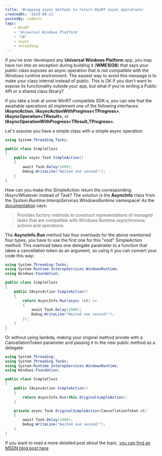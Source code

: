 ```yaml
---
title: 'Wrapping async methods to return WinRT async operations'
createdAt: '2019-09-21'
postedBy: codernr
tags:
    - WinRT
    - 'Universal Windows Platform'
    - 'C#'
    - async
    - threading
---
```


If you've ever developed any **Universal Windows Platform** app, you may have run into an exception during building it (**WME1038**) that says your public class exposes an async operation that is not compatible with the Windows runtime environment.
The easiest way to avoid this message is to make your class internal instead of public. This is OK if you don't want to expose its functionality outside your app, but what if you're writing a Public API or a shared class library?

If you take a look at some WinRT compatible SDK-s, you can see that the awaitable operations all implement one of the following interfaces: **IAsyncAction**, **IAsyncActionWithProgress&lt;TProgress&gt;**, **IAsyncOperation&lt;TResult&gt;**, or **IAsyncOperationWithProgress&lt;TResult,TProgress&gt;**.

Let's assume you have a simple class with a simple async operation:

```csharp
using System.Threading.Tasks;

public class SimpleClass
{
    public async Task SimpleAction()
    {
		await Task.Delay(1000);
		Debug.WriteLine("Waited one second!");
	}
}
```

How can you make this SimpleAction return the corresponding IAsyncWhatever instead of Task? The solution is the **AsyncInfo** class from the _System.Runtime.InteropServices.WindowsRuntime_ namespace! As the [documentation](https://msdn.microsoft.com/en-us/library/system.runtime.interopservices.windowsruntime.asyncinfo(v=vs.110).aspx) says:

> Provides factory methods to construct representations of managed tasks that are compatible with Windows Runtime asynchronous actions and operations.

The **AsyncInfo.Run** method has four overloads for the above mentioned four types, you have to use the first one for this "void" SimpleAction method. This overload takes one delegate parameter to a function that takes a cancellation token as an argument, so using it you can convert your code this way:

```csharp
using System.Threading.Tasks;
using System.Runtime.InteropServices.WindowsRuntime;
using Windows.Foundation;

public class SimpleClass
{
    public IAsyncAction SimpleAction()
    {
	    return AsyncInfo.Run(async (ct) =>
	    {
			await Task.Delay(1000);
			Debug.WriteLine("Waited one second!");
		});
	}
}
```

Or without using lambda, making your original method private with a CancellationToken parameter and passing it to the new public method as a delegate:

```csharp
using System.Threading;
using System.Threading.Tasks;
using System.Runtime.InteropServices.WindowsRuntime;
using Windows.Foundation;

public class SimpleClass
{
    public IAsyncAction SimpleAction()
    {
	    return AsyncInfo.Run(this.OriginalSimpleAction);
	}

	private async Task OriginalSimpleAction(CancellationToken ct)
	{
		await Task.Delay(1000);
		Debug.WriteLine("Waited one second!");
	}
}
```

If you want to read a more detailed post about the topic, [you can find an MSDN blog post here](https://blogs.msdn.microsoft.com/windowsappdev/2012/06/14/exposing-net-tasks-as-winrt-asynchronous-operations/).